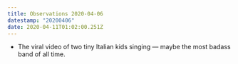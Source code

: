 ```yaml
---
title: Observations 2020-04-06
datestamp: "20200406"
date: 2020-04-11T01:02:00.251Z
---
```

- The viral video of two tiny Italian kids singing — maybe the most badass band of all time.